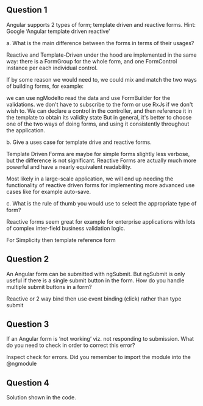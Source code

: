 ## Question 1

Angular supports 2 types of form; template driven and reactive forms. Hint:
Google ‘Angular template driven reactive’

a. What is the main difference between the forms in terms of their usages?

Reactive and Template-Driven under the hood are implemented in the same way: there is a FormGroup for the whole form, and one FormControl instance per each individual control.

If by some reason we would need to, we could mix and match the two ways of building forms, for example:

we can use ngModelto read the data and use FormBuilder for the validations. we don't have to subscribe to the form or use RxJs if we don't wish to.
We can declare a control in the controller, and then reference it in the template to obtain its validity state
But in general, it's better to choose one of the two ways of doing forms, and using it consistently throughout the application.


b. Give a uses case for template drive and reactive forms.

Template Driven Forms are maybe for simple forms slightly less verbose, but the difference is not significant. Reactive Forms are actually much more powerful and have a nearly equivalent readability.

Most likely in a large-scale application, we will end up needing the functionality of reactive driven forms for implementing more advanced use cases like for example auto-save.

c. What is the rule of thumb you would use to select the appropriate type of
form?

Reactive forms seem great for example for enterprise applications with lots of complex inter-field business validation logic.

For Simplicity then template reference form

## Question 2

An Angular form can be submitted with ngSubmit. But ngSubmit is only
useful if there is a single submit button in the form.
How do you handle multiple submit buttons in a form?

Reactive or 2 way bind then use event binding (click) rather than type submit

## Question 3

If an Angular form is ‘not working’ viz. not responding to submission. What do
you need to check in order to correct this error?

Inspect check for errors. Did you remember to import the module into the @ngmodule

## Question 4

Solution shown in the code.